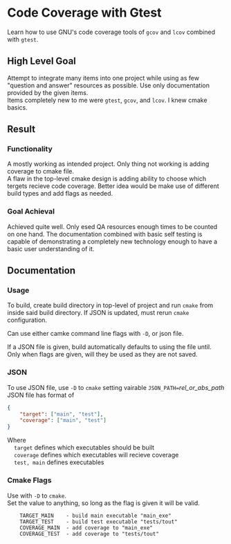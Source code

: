 # Code Coverage with Gtest
Learn how to use GNU's code coverage tools of `gcov` and `lcov` combined with `gtest`.

## High Level Goal
Attempt to integrate many items into one project while using as few "question and answer" resources as possible. Use only documentation provided by the given items.  
Items completely new to me were `gtest`, `gcov`, and `lcov`. I knew cmake basics.

## Result
### Functionality
A mostly working as intended project. Only thing not working is adding coverage to cmake file.  
A flaw in the top-level cmake design is adding ability to choose which tergets recieve code coverage. Better idea would be make use of different build types and add flags as needed.

### Goal Achieval
Achieved quite well. Only esed QA resources enough times to be counted on one hand. The documentation combined with basic self testing is capable of demonstrating a completely new technology enough to have a basic user understanding of it.

## Documentation
### Usage
To build, create build directory in top-level of project and run `cmake` from inside said build directory. If JSON is updated, must rerun `cmake` configuration.  

Can use either camke command line flags with `-D`, or json file.  

If a JSON file is given, build automatically defaults to using the file until. Only when flags are given, will they be used as they are not saved.

### JSON
To use JSON file, use `-D` to `cmake` setting vairable `JSON_PATH=`*rel_or_abs_path*   
JSON file has format of 
```json
{
    "target": ["main", "test"],
    "coverage": ["main", "test"]
}
```
Where  
&nbsp;&nbsp;&nbsp;&nbsp;`target` defines which executables should be built  
&nbsp;&nbsp;&nbsp;&nbsp;`coverage` defines which executables will recieve coverage  
&nbsp;&nbsp;&nbsp;&nbsp;`test, main` defines executables

### Cmake Flags
Use with `-D` to `cmake`.  
Set the value to anything, so long as the flag is given it will be valid.
```
    TARGET_MAIN    - build main executable "main_exe" 
    TARGET_TEST    - build test executable "tests/tout"
    COVERAGE_MAIN  - add coverage to "main_exe"
    COVERAGE_TEST  - add coverage to "tests/tout" 
```